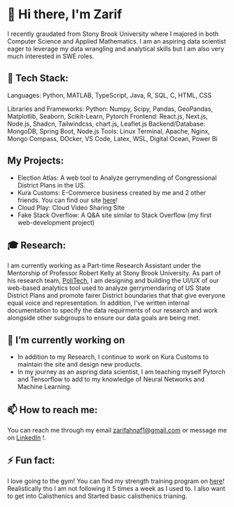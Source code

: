 # 👋 Hi there, I'm Zarif
I recently graudated from Stony Brook University where I majored in both Computer Science and Applied Mathematics. I am an aspiring data scientist eager to leverage my data wrangling and analytical skills but I am also very much interested in SWE roles.

## 🔧 Tech Stack:
Languages: Python, MATLAB, TypeScript, Java, R, SQL, C, HTML, CSS

Libraries and Frameworks: 
Python: Numpy, Scipy, Pandas, GeoPandas, Matplotlib, Seaborn, Scikit-Learn, Pytorch
Frontend: React.js, Next.js, Node.js, Shadcn, Tailwindcss, chart.js, Leaflet.js
Backend/Database: MongoDB, Spring Boot, Node.js 
Tools: Linux Terminal, Apache, Nginx, Mongo Compass, DOcker, VS Code, Latex, WSL, Digital Ocean, Power Bi


## My Projects:
- Election Atlas: A web tool to Analyze gerrymending of Congressional District Plans in the US.
- Kura Customs: E-Commerce business created by me and 2 other friends. You can find our site [here](https://www.kuracustoms.com)!
- Cloud Play: Cloud Video Sharing SIte
- Fake Stack Overflow: A Q&A site similar to Stack Overflow (my first web-development project)

## 🎓 Research:
I am currently working as a Part-time Research Assistant under the Mentorship of Professor Robert Kelly at Stony Brook University. As part of his research team, [PoliTech](https://www.stonybrook.edu/commcms/vertically-integrated-projects/teams/_team_page/team_page.php?team=PoliTech), I am designing and building the UI/UX of our web-based analytics tool used to analyze gerrymendaring of US State District Plans and promote fairer District boundaries that that give everyone equal voice and representation. 
In addition, I've written internal documentation to specify the data requirments of our research and work alongside other subgroups to ensure our data goals are being met.

## 🔭 I’m currently working on 
- In addition to my Research, I continue to work on Kura Customs to maintain the site and design new products.
- In my journey as an aspring data scientist, I am teaching myself Pytorch and Tensorflow to add to my knowledge of Neural Networks and Machine Learning.

## 📫 How to reach me:
You can reach me through my email zarifahnaf1@gmail.com or message me on [LinkedIn](https://www.linkedin.com/in/ahmedzarif/) !.

## ⚡ Fun fact:
I love going to the gym! You can find my strength training program on [here](https://docs.google.com/spreadsheets/d/1HTtwe-_TaECKVSRgNuGg4TIgcE6C0xXnGQ4i_nehSic/edit?usp=sharing)! Realistically tho I am not following it 5 times a week as I used to.
I also want to get into Calisthenics and Started basic calisthenics trianing.


<!--
**Zarif-SBU/Zarif-SBU** is a ✨ _special_ ✨ repository because its `README.md` (this file) appears on your GitHub profile.

Here are some ideas to get you started:

- 🔭 I’m currently working on ...
- 🌱 I’m currently learning ...
- 👯 I’m looking to collaborate on ...
- 🤔 I’m looking for help with ...
- 💬 Ask me about ...
- 📫 How to reach me: ...
- ⚡ Fun fact: ...
-->
